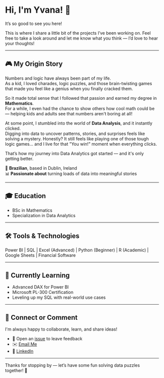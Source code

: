 # Hi, I'm Yvana! 👋 

It’s so good to see you here!

This is where I share a little bit of the projects I’ve been working on. Feel free to take a look around and let me know what you think — I’d love to hear your thoughts!

---

## 🎮 My Origin Story

Numbers and logic have always been part of my life.  
As a kid, I loved charades, logic puzzles, and those brain-twisting games that made you feel like a genius when you finally cracked them.

So it made total sense that I followed that passion and earned my degree in **Mathematics**.  
For a while, I even had the chance to show others how cool math could be — helping kids and adults see that numbers aren't boring at all!

At some point, I stumbled into the world of **Data Analysis**, and it instantly clicked.  
Digging into data to uncover patterns, stories, and surprises feels like solving a mystery. Honestly? It still feels like playing one of those tough logic games... and I live for that "You win!" moment when everything clicks.

That’s how my journey into Data Analytics got started — and it's only getting better.

📍 **Brazilian**, based in Dublin, Ireland  
📊 **Passionate about** turning loads of data into meaningful stories

---

## 🎓 Education  
- BSc in Mathematics  
- Specialization in Data Analytics  

---

## 🛠️ Tools & Technologies

Power BI | SQL | Excel (Advanced) | Python (Beginner) | R (Academic) | Google Sheets | Financial Software

---

## 🌱 Currently Learning

- Advanced DAX for Power BI  
- Microsoft PL-300 Certification  
- Leveling up my SQL with real-world use cases

---

## 🤝 Connect or Comment

I'm always happy to collaborate, learn, and share ideas!

- 💬 Open an [issue](https://github.com/yvanadeoliveira/yvanadeoliveira/issues) to leave feedback
- ✉️ [Email Me](mailto:deoliveirayvana@gmail.com)
- 🔗 [LinkedIn](https://www.linkedin.com/in/yvanadeoliveira)

---

Thanks for stopping by — let’s have some fun solving data puzzles together! 🌟
